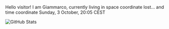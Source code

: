 Hello visitor! I am Giammarco, currently living in space coordinate lost... and time coordinate Sunday, 3 October, 20:05 CEST

![GitHub Stats](https://github-readme-stats.vercel.app/api?username=grcasanova)
